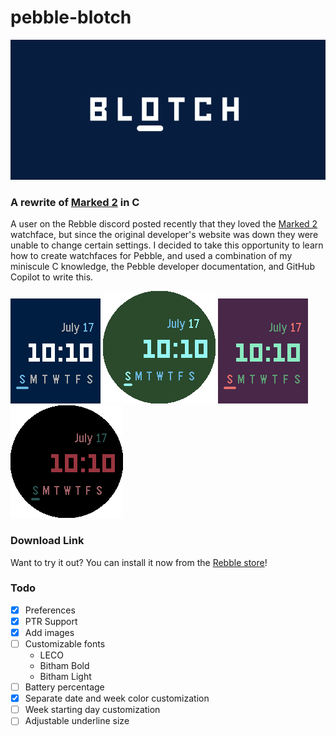 # pebble-blotch
![banner](./images/appstore-banner.png)
### A rewrite of [Marked 2](https://apps.rebble.io/en_US/application/52aeeadab2a37d1efb000002) in C

A user on the Rebble discord posted recently that they loved the [Marked 2](https://apps.rebble.io/en_US/application/52aeeadab2a37d1efb000002) watchface, but since the original developer's website was down they were unable to change certain settings. I decided to take this opportunity to learn how to create watchfaces for Pebble, and used a combination of my miniscule C knowledge, the Pebble developer documentation, and GitHub Copilot to write this.

![basalt-blue](./images/screenshots/basalt-blue.png)
![chalk-green](./images/screenshots/chalk-green.png)
![basalt-purple](./images/screenshots/basalt-purple.png)
![chalk-red](./images/screenshots/chalk-black.png)

### Download Link
Want to try it out? You can install it now from the [Rebble store](https://apps.rebble.io/en_US/application/67ae29f70554c60009de76df)!


### Todo
- [x] Preferences
- [x] PTR Support
- [x] Add images
- [ ] Customizable fonts
    - LECO
    - Bitham Bold
    - Bitham Light
- [ ] Battery percentage
- [x] Separate date and week color customization
- [ ] Week starting day customization
- [ ] Adjustable underline size